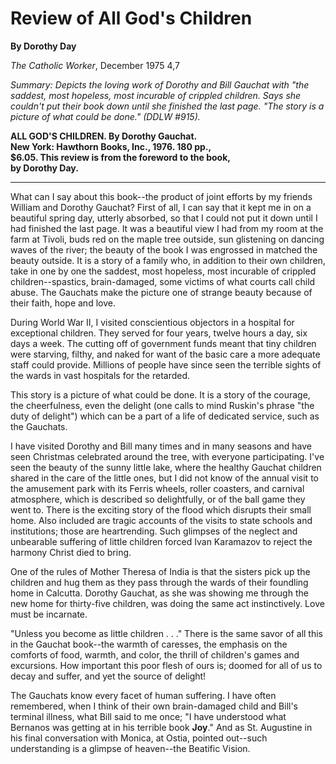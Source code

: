Review of All God's Children
============================

**By Dorothy Day**

*The Catholic Worker*, December 1975 4,7

*Summary: Depicts the loving work of Dorothy and Bill Gauchat with "the
saddest, most hopeless, most incurable of crippled children. Says she
couldn't put their book down until she finished the last page. "The
story is a picture of what could be done." (DDLW \#915).*

**ALL GOD'S CHILDREN. By Dorothy Gauchat. \
New York: Hawthorn Books, Inc., 1976. 180 pp., \
\$6.05. This review is from the foreword to the book, \
by Dorothy Day.**

****

What can I say about this book--the product of joint efforts by my
friends William and Dorothy Gauchat? First of all, I can say that it
kept me in on a beautiful spring day, utterly absorbed, so that I could
not put it down until I had finished the last page. It was a beautiful
view I had from my room at the farm at Tivoli, buds red on the maple
tree outside, sun glistening on dancing waves of the river; the beauty
of the book I was engrossed in matched the beauty outside. It is a story
of a family who, in addition to their own children, take in one by one
the saddest, most hopeless, most incurable of crippled
children--spastics, brain-damaged, some victims of what courts call
child abuse. The Gauchats make the picture one of strange beauty because
of their faith, hope and love.

During World War II, I visited conscientious objectors in a hospital for
exceptional children. They served for four years, twelve hours a day,
six days a week. The cutting off of government funds meant that tiny
children were starving, filthy, and naked for want of the basic care a
more adequate staff could provide. Millions of people have since seen
the terrible sights of the wards in vast hospitals for the retarded.

This story is a picture of what could be done. It is a story of the
courage, the cheerfulness, even the delight (one calls to mind Ruskin's
phrase "the duty of delight") which can be a part of a life of dedicated
service, such as the Gauchats.

I have visited Dorothy and Bill many times and in many seasons and have
seen Christmas celebrated around the tree, with everyone participating.
I've seen the beauty of the sunny little lake, where the healthy Gauchat
children shared in the care of the little ones, but I did not know of
the annual visit to the amusement park with its Ferris wheels, roller
coasters, and carnival atmosphere, which is described so delightfully,
or of the ball game they went to. There is the exciting story of the
flood which disrupts their small home. Also included are tragic accounts
of the visits to state schools and institutions; those are heartrending.
Such glimpses of the neglect and unbearable suffering of little children
forced Ivan Karamazov to reject the harmony Christ died to bring.

One of the rules of Mother Theresa of India is that the sisters pick up
the children and hug them as they pass through the wards of their
foundling home in Calcutta. Dorothy Gauchat, as she was showing me
through the new home for thirty-five children, was doing the same act
instinctively. Love must be incarnate.

"Unless you become as little children . . ." There is the same savor of
all this in the Gauchat book--the warmth of caresses, the emphasis on
the comforts of food, warmth, and color, the thrill of children's games
and excursions. How important this poor flesh of ours is; doomed for all
of us to decay and suffer, and yet the source of delight!

The Gauchats know every facet of human suffering. I have often
remembered, when I think of their own brain-damaged child and Bill's
terminal illness, what Bill said to me once; "I have understood what
Bernanos was getting at in his terrible book **Joy**." And as St.
Augustine in his final conversation with Monica, at Ostia, pointed
out--such understanding is a glimpse of heaven--the Beatific Vision.
